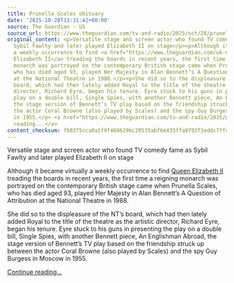 ```yaml
---
title: Prunella Scales obituary
date: '2025-10-28T13:31:42+00:00'
source: The Guardian - US
source_url: https://www.theguardian.com/tv-and-radio/2025/oct/28/prunella-scales-obituary
original_content: <p>Versatile stage and screen actor who found TV comedy fame as
  Sybil Fawlty and later played Elizabeth II on stage</p><p>Although it became virtually
  a weekly occurrence to find <a href="https://www.theguardian.com/uk-news/2022/sep/08/queen-elizabeth-ii-obituary">Queen
  Elizabeth II</a> treading the boards in recent years, the first time a reigning
  monarch was portrayed on the contemporary British stage came when Prunella Scales,
  who has died aged 93, played Her Majesty in Alan Bennett’s A Question of Attribution
  at the National Theatre in 1988.</p><p>She did so to the displeasure of the NT’s
  board, which had then lately added Royal to the title of the theatre as the artistic
  director, Richard Eyre, began his tenure. Eyre stuck to his guns in presenting the
  play on a double bill, Single Spies, with another Bennett piece, An Englishman Abroad,
  the stage version of Bennett’s TV play based on the friendship struck up between
  the actor Coral Browne (also played by Scales) and the spy Guy Burgess in Moscow
  in 1955.</p> <a href="https://www.theguardian.com/tv-and-radio/2025/oct/28/prunella-scales-obituary">Continue
  reading...</a>
content_checksum: fb8375cca0a5f9f469629bc20535abf6e435ffa9793f3eddc7ffcc1086d23733
---
```


Versatile stage and screen actor who found TV comedy fame as Sybil Fawlty and later played Elizabeth II on stage

Although it became virtually a weekly occurrence to find [Queen Elizabeth II](https://www.theguardian.com/uk-news/2022/sep/08/queen-elizabeth-ii-obituary) treading the boards in recent years, the first time a reigning monarch was portrayed on the contemporary British stage came when Prunella Scales, who has died aged 93, played Her Majesty in Alan Bennett’s A Question of Attribution at the National Theatre in 1988.

She did so to the displeasure of the NT’s board, which had then lately added Royal to the title of the theatre as the artistic director, Richard Eyre, began his tenure. Eyre stuck to his guns in presenting the play on a double bill, Single Spies, with another Bennett piece, An Englishman Abroad, the stage version of Bennett’s TV play based on the friendship struck up between the actor Coral Browne (also played by Scales) and the spy Guy Burgess in Moscow in 1955.

 [Continue reading...](https://www.theguardian.com/tv-and-radio/2025/oct/28/prunella-scales-obituary)
